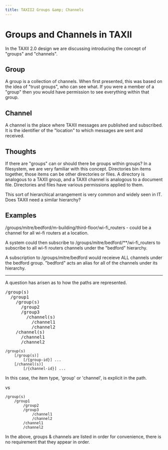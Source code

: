 ```yaml
---
title: TAXII2 Groups &amp; Channels
---
```

# Groups and Channels in TAXII

In the TAXII 2.0 design we are discussing introducing the concept of "groups" and "channels".

## Group

A group is a collection of channels. When first presented, this was based on the idea of "trust groups", who can see what.
If you were a member of a "group" then you would have permission to see everything within that group.

## Channel

A channel is the place where TAXII messages are published and subscribed. It is the identifier of the "location" to which
messages are sent and received.

## Thoughts

If there are "groups" can or should there be groups within groups? In a filesystem, we are very familiar with this concept.
Directories bin items together, those items can be other directories or files. A directory is analogous to a TAXII group, and 
a TAXII channel is analogous to a document file. Directories and files have various permissions applied to them.

This sort of hierarchical arrangement is very common and widely seen in IT. Does TAXII need a similar hierarchy?

## Examples

/groups/mitre/bedford/m-building/third-floor/wi-fi_routers - could be a channel for all wi-fi routers at a location.

A system could then subscribe to /groups/mitre/bedford/**/wi-fi_routers to subscribe to all wi-fi routers channels
under the "bedford" hierarchy.

A subscription to /groups/mitre/bedford would receieve ALL channels under the bedford group. "bedford" acts an alias
for all of the channels under its hierarchy.

---

A question has arisen as to how the paths are represented.

<pre>
/group(s)
  /group1
    /group(s)
      /group2
      /group3
        /channel(s)
          /channel1
          /channel2
    /channel(s)
      /channel1
      /channel2
</pre>        
        
	/group(s)
		[/group(s)]
			[/{group-id}] ...
		[/channel(s)]
			[/{channel-id}] ...

In this case, the item type, 'group' or 'channel', is explicit in the path.

vs

	/group(s)
		/group1
			/group2
			/group3
				/channel1
				/channel2
    		/channel1
			/channel2
  
In the above, groups & channels are listed in order for convenience, there is no requirement that they appear in order.
